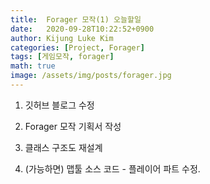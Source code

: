 ```yaml
---
title:  Forager 모작(1) 오늘할일
date:   2020-09-28T10:22:52+0900
author: Kijung Luke Kim
categories: [Project, Forager]
tags: [게임모작, forager]
math: true
image: /assets/img/posts/forager.jpg
---
```


1. 깃허브 블로그 수정

2. Forager 모작 기획서 작성 

3. 클래스 구조도 재설계

4. (가능하면) 맵툴 소스 코드 - 플레이어 파트 수정.